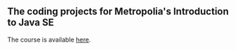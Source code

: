 The coding projects for Metropolia's Introduction to Java SE
---

The course is available [here](https://campusonline.fi/en/course/introduction-to-java-se/).
